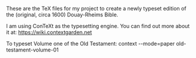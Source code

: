 
These are the TeX files for my project to create a newly typeset
edition of the (original, circa 1600) Douay-Rheims Bible.

I am using ConTeXt as the typesetting engine. You can find out more
about it at:
https://wiki.contextgarden.net

To typeset Volume one of the Old Testament:
context --mode=paper old-testament-volume-01